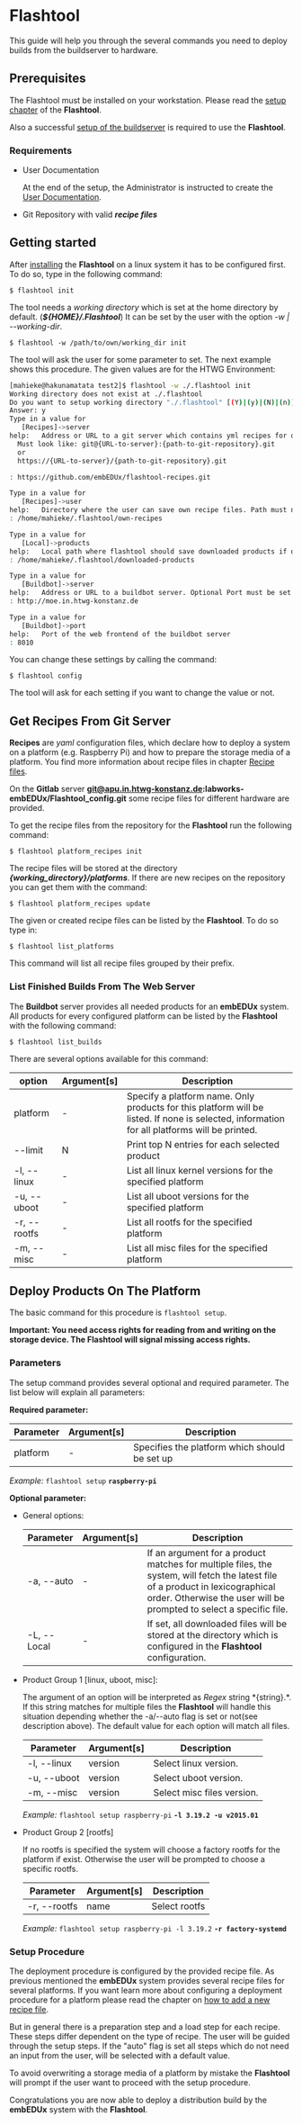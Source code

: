 # Flashtool

This guide will help you through the several commands you need to deploy builds
from the buildserver to hardware.

## Prerequisites

The Flashtool must be installed on your workstation. Please read the [setup
chapter](../setup/workstation.md) of the **Flashtool**.

Also a successful [setup of the buildserver](../setup/setup.md) is required to
use the **Flashtool**.

### Requirements

* User Documentation

    At the end of the setup, the Administrator is instructed to create the [User
    Documentation](../setup/post-install/user-documentation.md).

* Git Repository with valid ***recipe files***

## Getting started

After [installing](../setup/workstation.md) the **Flashtool** on a linux system it
has to be configured first. To do so, type in the following command:

`$ flashtool init`

The tool needs a *working directory* which is set at the home directory
by default. (***${HOME}/.Flashtool***) It can be set by the user with the option
*-w | --working-dir*.

`$ flashtool -w /path/to/own/working_dir init`

The tool will ask the user for some parameter to set. The next example shows this 
procedure. The given values are for the HTWG Environment:

```bash
[mahieke@hakunamatata test2]$ flashtool -w ./.flashtool init
Working directory does not exist at ./.flashtool
Do you want to setup working directory "./.flashtool" [(Y)|(y)|(N)|(n)]
Answer: y
Type in a value for
   [Recipes]->server
help:   Address or URL to a git server which contains yml recipes for different platforms
  Must look like: git@{URL-to-server}:{path-to-git-repository}.git
  or 
  https://{URL-to-server}/{path-to-git-repository}.git

: https://github.com/embEDUx/flashtool-recipes.git

Type in a value for
   [Recipes]->user
help:   Directory where the user can save own recipe files. Path must not include underscores!
: /home/mahieke/.flashtool/own-recipes

Type in a value for
   [Local]->products
help:   Local path where flashtool should save downloaded products if option is selected.
: /home/mahieke/.flashtool/downloaded-products 

Type in a value for
   [Buildbot]->server
help:   Address or URL to a buildbot server. Optional Port must be set as next parameter.
: http://moe.in.htwg-konstanz.de            

Type in a value for
   [Buildbot]->port
help:   Port of the web frontend of the buildbot server
: 8010
```

You can change these settings by calling the command:

`$ flashtool config`

The tool will ask for each setting if you want to change the value or not.


## Get Recipes From Git Server

**Recipes** are *yaml* configuration files, which declare how to deploy a
system on a platform (e.g. Raspberry Pi) and how to prepare the storage media of
a platform. You find more information about recipe files in chapter 
[Recipe files](../setup/flashtool/deployment.md).

On the **Gitlab** server **git@apu.in.htwg-konstanz.de:labworks-embEDUx/Flashtool\_config.git**
some recipe files for different hardware are provided.

To get the recipe files from the repository for the **Flashtool** run the following command:

`$ flashtool platform_recipes init`

The recipe files will be stored at the directory ***{working\_directory}/platforms***.
If there are new recipes on the repository you can get them with the command:

`$ flashtool platform_recipes update`

The given or created recipe files can be listed by the **Flashtool**.
To do so type in:

`$ flashtool list_platforms`

This command will list all recipe files grouped by their prefix.

### List Finished Builds From The Web Server

The **Buildbot** server provides all needed products for an **embEDUx** system.
All products for every configured platform can be listed by the **Flashtool** with
the following command:

`$ flashtool list_builds`

There are several options available for this command:

 option | Argument[s] | Description
 ------ | ----------- | ----------- 
 platform | -  |Specify a platform name. Only products for this platform will be listed. If none is selected, information for all platforms will be printed.
 --limit | N |Print top N entries for each selected product
 -l, --linux | - | List all linux kernel versions for the specified platform
 -u, --uboot | - | List all uboot versions for the specified platform
 -r, --rootfs | - | List all rootfs for the specified platform
 -m, --misc | - | List all misc files for the specified platform


## Deploy Products On The Platform

The basic command for this procedure is `flashtool setup`. 

**Important: You need access rights for reading from and writing on the
storage device. The Flashtool will signal missing access rights.**

### Parameters

The setup command provides several optional and required parameter. The list
below will explain all parameters:

**Required parameter:**

 Parameter | Argument[s] | Description
 --------- | ----------- | -----------
 platform  |      -      | Specifies the platform which should be set up


*Example:* `flashtool setup`  **`raspberry-pi`**


**Optional parameter:**

* General options:

    Parameter | Argument[s] | Description
    --------- | ----------- | -----------
    -a, --auto |     -      | If an argument for a product matches for multiple files, the system, will fetch the latest file of a product in lexicographical order. Otherwise the user will be prompted to select a specific file.
    -L, --Local |    -      | If set, all downloaded files will be stored at the directory which is configured in the **Flashtool** configuration.


* Product Group 1 [linux, uboot, misc]:

    The argument of an option will be interpreted as *Regex* string \*{string}.\*.
    If this string matches for multiple files the **Flashtool** will handle this
    situation depending whether the -a/--auto flag is set or not(see description 
    above). The default value for each option will match all files.

     Parameter | Argument[s] | Description
     --------- | ----------- | -----------
    -l, --linux | version    | Select linux version.
    -u, --uboot | version    | Select uboot version.
    -m, --misc  | version    | Select misc files version.

    *Example:* `flashtool setup raspberry-pi` **`-l 3.19.2 -u v2015.01`**

* Product Group 2 [rootfs]

    If no rootfs is specified the system will choose a factory rootfs for the
    platform if exist. Otherwise the user will be prompted to choose a specific
    rootfs.

     Parameter | Argument[s] | Description
     --------- | ----------- | -----------
     -r, --rootfs | name      | Select rootfs

     *Example:* `flashtool setup raspberry-pi -l 3.19.2` **`-r factory-systemd`**


### Setup Procedure

The deployment procedure is configured by the provided recipe file. As previous
mentioned the **embEDUx** system provides several recipe files for several
platforms. If you want learn more about configuring a deployment procedure for a
platform please read the chapter on [how to add a new recipe file](../setup/flashtool/deployment/add-recipe-file.md).

But in general there is a preparation step and a load step for
each recipe. These steps differ dependent on the type of recipe. The user will
be guided through the setup steps. If the "auto" flag is set all steps which do
not need an input from the user, will be selected with a default value.

To avoid overwriting a storage media of a platform by mistake the **Flashtool** 
will prompt if the user want to proceed with the setup procedure.

Congratulations you are now able to deploy a distribution build by the
**embEDUx** system with the **Flashtool**.
